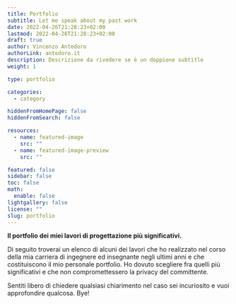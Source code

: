 ```yaml
---
title: Portfolio
subtitle: Let me speak about my past work
date: 2022-04-26T21:28:23+02:00
lastmod: 2022-04-26T21:28:23+02:00
draft: true
author: Vincenzo Antedoro
authorLink: antedoro.it
description: Descrizione da rivedere se è un doppione subtitle
weight: 1

type: portfolio

categories:
  - category

hiddenFromHomePage: false
hiddenFromSearch: false

resources:
  - name: featured-image
    src: ""
  - name: featured-image-preview
    src: ""

featured: false
sidebar: false
toc: false
math:
  enable: false
lightgallery: false
license: ""
slug: portfolio
---
```


**Il portfolio dei miei lavori di progettazione più significativi.**

Di seguito troverai un elenco di alcuni dei lavori che ho realizzato nel corso della mia carriera di ingegnere ed insegnante negli ultimi anni e che costituiscono il mio personale portfolio. Ho dovuto scegliere fra quelli più significativi e che non compromettessero la privacy del committente.

Sentiti libero di chiedere qualsiasi chiarimento nel caso sei incuriosito e vuoi approfondire qualcosa. Bye!
